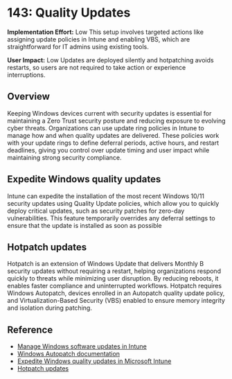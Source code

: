 # 143: Quality Updates

**Implementation Effort:**  Low
This setup involves targeted actions like assigning update policies in Intune and enabling VBS, which are straightforward for IT admins using existing tools.

**User Impact:** Low
Updates are deployed silently and hotpatching avoids restarts, so users are not required to take action or experience interruptions.

## Overview

Keeping Windows devices current with security updates is essential for maintaining a Zero Trust security posture and reducing exposure to evolving cyber threats. Organizations can use update ring policies in Intune to manage how and when quality updates are delivered. These policies work with your update rings to define deferral periods, active hours, and restart deadlines, giving you control over update timing and user impact while maintaining strong security compliance.

## Expedite Windows quality updates

Intune can expedite the installation of the most recent Windows 10/11 security updates using Quality Update policies, which allow you to quickly deploy critical updates, such as security patches for zero-day vulnerabilities. This feature temporarily overrides any deferral settings to ensure that the update is installed as soon as possible

## Hotpatch updates

Hotpatch is an extension of Windows Update that delivers Monthly B security updates without requiring a restart, helping organizations respond quickly to threats while minimizing user disruption. By reducing reboots, it enables faster compliance and uninterrupted workflows. Hotpatch requires Windows Autopatch, devices enrolled in an Autopatch quality update policy, and Virtualization-Based Security (VBS) enabled to ensure memory integrity and isolation during patching.


## Reference

* [Manage Windows software updates in Intune](https://learn.microsoft.com/en-us/intune/intune-service/protect/windows-update-for-business-configure)
* [Windows Autopatch documentation](https://learn.microsoft.com/en-us/windows/deployment/windows-autopatch)
* [Expedite Windows quality updates in Microsoft Intune](https://learn.microsoft.com/en-us/mem/intune/protect/windows-10-expedite-updates)
* [Hotpatch updates](https://learn.microsoft.com/en-us/windows/deployment/windows-autopatch/manage/windows-autopatch-hotpatch-updates)

